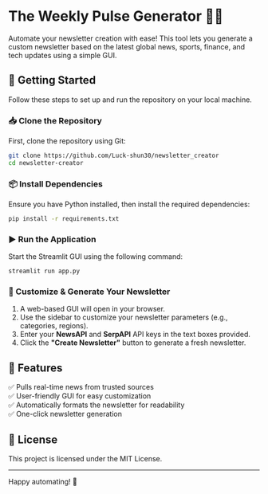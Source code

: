 # The Weekly Pulse Generator 📰🚀  

Automate your newsletter creation with ease! This tool lets you generate a custom newsletter based on the latest global news, sports, finance, and tech updates using a simple GUI.  

## 🚀 Getting Started  

Follow these steps to set up and run the repository on your local machine.  

### 📥 Clone the Repository  
First, clone the repository using Git:  

```sh
git clone https://github.com/Luck-shun30/newsletter_creator
cd newsletter-creator
```  

### 📦 Install Dependencies  
Ensure you have Python installed, then install the required dependencies:  

```sh
pip install -r requirements.txt  
```  

### ▶️ Run the Application  
Start the Streamlit GUI using the following command:  

```sh
streamlit run app.py  
```  

### 🎨 Customize & Generate Your Newsletter  
1. A web-based GUI will open in your browser.  
2. Use the sidebar to customize your newsletter parameters (e.g., categories, regions).  
3. Enter your **NewsAPI** and **SerpAPI** API keys in the text boxes provided.  
4. Click the **"Create Newsletter"** button to generate a fresh newsletter.  

## 🎯 Features  
✅ Pulls real-time news from trusted sources  
✅ User-friendly GUI for easy customization  
✅ Automatically formats the newsletter for readability  
✅ One-click newsletter generation  

## 📜 License  
This project is licensed under the MIT License.  

---

Happy automating! 🚀  

